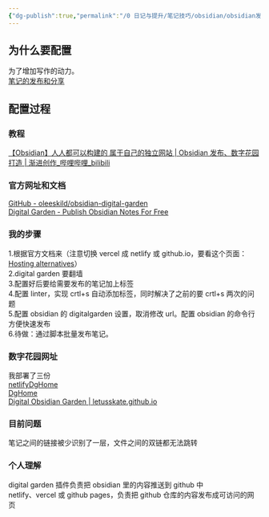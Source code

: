 ```yaml
---
{"dg-publish":true,"permalink":"/0 日记与提升/笔记技巧/obsidian/obsidian发布/obsidian digital garden配置/","title":"obsidian digital garden配置"}
---
```



## 为什么要配置
为了增加写作的动力。  
[笔记的发布和分享](../../笔记的发布和分享.md)
## 配置过程
### 教程
[【Obsidian】人人都可以构建的 属于自己的独立网站 | Obsidian 发布、数字花园打造 | 渐进创作\_哔哩哔哩\_bilibili](https://www.bilibili.com/video/BV1HF411173m/?spm_id_from=333.1007.tianma.4-3-13.click&vd_source=20cb3e7c6ad3d64f0eb2d763ff005080)
### 官方网址和文档
[GitHub - oleeskild/obsidian-digital-garden](https://github.com/oleeskild/obsidian-digital-garden)  
[Digital Garden - Publish Obsidian Notes For Free](https://dg-docs.ole.dev/)
### 我的步骤
1.根据官方文档来（注意切换 vercel 成 netlify 或 github.io，要看这个页面：[Hosting alternatives](https://dg-docs.ole.dev/advanced/hosting-alternatives/)）  
2.digital garden 要翻墙  
3.配置好后要给需要发布的笔记加上标签  
4.配置 linter，实现 crtl+s 自动添加标签，同时解决了之前的要 crtl+s 两次的问题  
5.配置 obsidian 的 digitalgarden 设置，取消修改 url。配置 obsidian 的命令行方便快速发布  
6.待做：通过脚本批量发布笔记。
### 数字花园网址
我部署了三份  
[netlifyDgHome](https://wyb-blog.netlify.app/)  
[DgHome](https://vercel-digital-garden-wyb.vercel.app/)  
[Digital Obsidian Garden | letusskate.github.io](https://letusskate.github.io/)
### 目前问题
笔记之间的链接被少识别了一层，文件之间的双链都无法跳转
### 个人理解
digital garden 插件负责把 obsidian 里的内容推送到 github 中  
netlify、vercel 或 github pages，负责把 github 仓库的内容发布成可访问的网页

